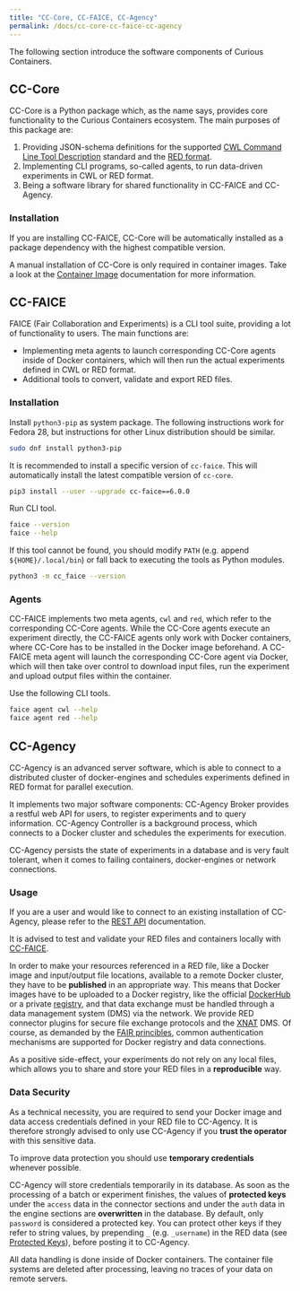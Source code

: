 ```yaml
---
title: "CC-Core, CC-FAICE, CC-Agency"
permalink: /docs/cc-core-cc-faice-cc-agency
---
```


The following section introduce the software components of Curious Containers.

## CC-Core

CC-Core is a Python package which, as the name says, provides core functionality to the Curious Containers ecosystem. The main purposes of this package are:

1. Providing JSON-schema definitions for the supported [CWL Command Line Tool Description](https://www.commonwl.org/v1.0/CommandLineTool.html) standard and the [RED format](/docs/red-format).
2. Implementing CLI programs, so-called agents, to run data-driven experiments in CWL or RED format.
3. Being a software library for shared functionality in CC-FAICE and CC-Agency.

### Installation

If you are installing CC-FAICE, CC-Core will be automatically installed as a package dependency with the highest compatible version.

A manual installation of CC-Core is only required in container images. Take a look at the [Container Image](/docs/container-image) documentation for more information.

## CC-FAICE

FAICE (Fair Collaboration and Experiments) is a CLI tool suite, providing a lot of functionality to users. The main functions are:

* Implementing meta agents to launch corresponding CC-Core agents inside of Docker containers, which will then run the actual experiments defined in CWL or RED format.
* Additional tools to convert, validate and export RED files.

### Installation

Install `python3-pip` as system package. The following instructions work for Fedora 28, but instructions for other Linux distribution should be similar.

```bash
sudo dnf install python3-pip
```

It is recommended to install a specific version of `cc-faice`. This will automatically install the latest compatible version of `cc-core`.

```bash
pip3 install --user --upgrade cc-faice==6.0.0
```

Run CLI tool.

```bash
faice --version
faice --help
```

If this tool cannot be found, you should modify `PATH` (e.g. append `${HOME}/.local/bin`) or fall back to executing the tools as Python modules.

```bash
python3 -m cc_faice --version
```

### Agents

CC-FAICE implements two meta agents, `cwl` and `red`, which refer to the corresponding CC-Core agents. While the CC-Core agents execute an experiment directly, the CC-FAICE agents only work with Docker containers, where CC-Core has to be installed in the Docker image beforehand. A CC-FAICE meta agent will launch the corresponding CC-Core agent via Docker, which will then take over control to download input files, run the experiment and upload output files within the container.

Use the following CLI tools.

```bash
faice agent cwl --help
faice agent red --help
```

## CC-Agency

CC-Agency is an advanced server software, which is able to connect to a distributed cluster of docker-engines and schedules experiments defined in RED format for parallel execution.

It implements two major software components: CC-Agency Broker provides a restful web API for users, to register experiments and to query information. CC-Agency Controller is a background process, which connects to a Docker cluster and schedules the experiments for execution.

CC-Agency persists the state of experiments in a database and is very fault tolerant, when it comes to failing containers, docker-engines or network connections.

### Usage

If you are a user and would like to connect to an existing installation of CC-Agency, please refer to the [REST API](/docs/cc-agency-api) documentation.

It is advised to test and validate your RED files and containers locally with [CC-FAICE](#cc-faice).

In order to make your resources referenced in a RED file, like a Docker image and input/output file locations, available to a remote Docker cluster, they have to be **published** in an appropriate way. This means that Docker images have to be uploaded to a Docker registry, like the official [DockerHub](https://hub.docker.com/) or a private [registry](https://docs.docker.com/registry/), and that data exchange must be handled through a data management system (DMS) via the network. We provide RED connector plugins for secure file exchange protocols and the [XNAT](https://www.xnat.org/) DMS. Of course, as demanded by the [FAIR princibles](https://www.force11.org/fairprinciples), common authentication mechanisms are supported for Docker registry and data connections.

As a positive side-effect, your experiments do not rely on any local files, which allows you to share and store your RED files in a **reproducible** way.

### Data Security

As a technical necessity, you are required to send your Docker image and data access credentials defined in your RED file to CC-Agency. It is therefore strongly advised to only use CC-Agency if you **trust the operator** with this sensitive data.

To improve data protection you should use **temporary credentials** whenever possible.

CC-Agency will store credentials temporarily in its database. As soon as the processing of a batch or experiment finishes, the values of **protected keys** under the `access` data in the connector sections and under the `auth` data in the engine sections are **overwritten** in the database. By default, only `password` is considered a protected key. You can protect other keys if they refer to string values, by prepending `_` (e.g. `_username`) in the RED data (see [Protected Keys](/docs/red-format-protecting-credentials#protected-keys)), before posting it to CC-Agency.

All data handling is done inside of Docker containers. The container file systems are deleted after processing, leaving no traces of your data on remote servers.
